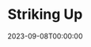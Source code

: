 ---
published: false
cancelled: COVID-19
layout: productions
title: Striking Up
date: 2023-09-08T00:00:00
opening_date: 2020
Genres: 
- Play
Theatre: Phase Eight Theater Company
Venue: Cummer Museum of Art and Garden - wiki
Website: http://www.phaseeight.org/striking-up.html
showtimes:
- 2020-03-20 18:00:00
- 2020-03-22 13:00:00
- 2020-04-26 13:00:00
---